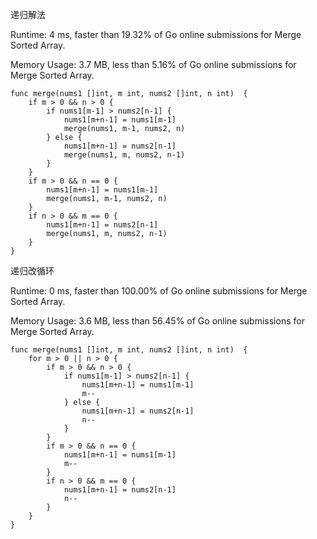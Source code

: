 递归解法

Runtime: 4 ms, faster than 19.32% of Go online submissions for Merge Sorted Array.

Memory Usage: 3.7 MB, less than 5.16% of Go online submissions for Merge Sorted Array.

```
func merge(nums1 []int, m int, nums2 []int, n int)  {
    if m > 0 && n > 0 {
        if nums1[m-1] > nums2[n-1] {
            nums1[m+n-1] = nums1[m-1]
            merge(nums1, m-1, nums2, n)
        } else {
            nums1[m+n-1] = nums2[n-1]
            merge(nums1, m, nums2, n-1)
        }
    }
    if m > 0 && n == 0 {
        nums1[m+n-1] = nums1[m-1]
        merge(nums1, m-1, nums2, n)
    } 
    if n > 0 && m == 0 {
        nums1[m+n-1] = nums2[n-1]
        merge(nums1, m, nums2, n-1)
    }
}
```

递归改循环

Runtime: 0 ms, faster than 100.00% of Go online submissions for Merge Sorted Array.

Memory Usage: 3.6 MB, less than 56.45% of Go online submissions for Merge Sorted Array.
```
func merge(nums1 []int, m int, nums2 []int, n int)  {
    for m > 0 || n > 0 {
        if m > 0 && n > 0 {
            if nums1[m-1] > nums2[n-1] {
                nums1[m+n-1] = nums1[m-1]
                m--
            } else {
                nums1[m+n-1] = nums2[n-1]
                n--
            }
        }
        if m > 0 && n == 0 {
            nums1[m+n-1] = nums1[m-1]
            m--
        } 
        if n > 0 && m == 0 {
            nums1[m+n-1] = nums2[n-1]
            n--
        }
    }
}
```
